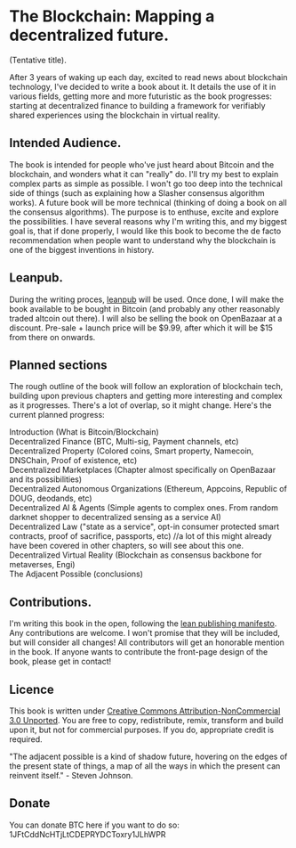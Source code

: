 # The Blockchain: Mapping a decentralized future.
(Tentative title).

After 3 years of waking up each day, excited to read news about blockchain technology, I've decided to write a book about it. It details the use of it in various fields, getting more and more futuristic as the book progresses: starting at decentralized finance to building a framework for verifiably shared experiences using the blockchain in virtual reality.

## Intended Audience.

The book is intended for people who've just heard about Bitcoin and the blockchain, and wonders what it can "really" do. I'll try my best to explain complex parts as simple as possible. I won't go too deep into the technical side of things (such as explaining how a Slasher consensus algorithm works). A future book will be more technical (thinking of doing a book on all the consensus algorithms). The purpose is to enthuse, excite and explore the possibilities. I have several reasons why I'm writing this, and my biggest goal is, that if done properly, I would like this book to become the de facto recommendation when people want to understand why the blockchain is one of the biggest inventions in history.

## Leanpub.

During the writing proces, [leanpub](https://leanpub.com/theblockchain) will be used. Once done, I will make the book available to be bought in Bitcoin (and probably any other reasonably traded altcoin out there). I will also be selling the book on OpenBazaar at a discount. Pre-sale + launch price will be $9.99, after which it will be $15 from there on onwards.

## Planned sections

The rough outline of the book will follow an exploration of blockchain tech, building upon previous chapters and getting more interesting and complex as it progresses. There's a lot of overlap, so it might change. Here's the current planned progress:

Introduction (What is Bitcoin/Blockchain)  
Decentralized Finance (BTC, Multi-sig, Payment channels, etc)  
Decentralized Property (Colored coins, Smart property, Namecoin, DNSChain, Proof of existence, etc)  
Decentralized Marketplaces (Chapter almost specifically on OpenBazaar and its possibilities)  
Decentralized Autonomous Organizations (Ethereum, Appcoins, Republic of DOUG, deodands, etc)  
Decentralized AI & Agents (Simple agents to complex ones. From random darknet shopper to decentralized sensing as a service AI)  
Decentralized Law ("state as a service", opt-in consumer protected smart contracts, proof of sacrifice, passports, etc) //a lot of this might already have been covered in other chapters, so will see about this one.  
Decentralized Virtual Reality (Blockchain as consensus backbone for metaverses, Engi)  
The Adjacent Possible (conclusions)  

## Contributions.

I'm writing this book in the open, following the [lean publishing manifesto](https://leanpub.com/manifesto). Any contributions are welcome. I won't promise that they will be included, but will consider all changes! All contributors will get an honorable mention in the book. If anyone wants to contribute the front-page design of the book, please get in contact!

## Licence

This book is written under [Creative Commons Attribution-NonCommercial 3.0 Unported](http://creativecommons.org/licenses/by-nc/3.0/deed.en_US). You are free to copy, redistribute, remix, transform and build upon it, but not for commercial purposes. If you do, appropriate credit is required.

"The adjacent possible is a kind of shadow future, hovering on the edges of the present state of things, a map of all the ways in which the present can reinvent itself." - Steven Johnson.

## Donate

You can donate BTC here if you want to do so: 1JFtCddNcHTjLtCDEPRYDCToxry1JLhWPR
